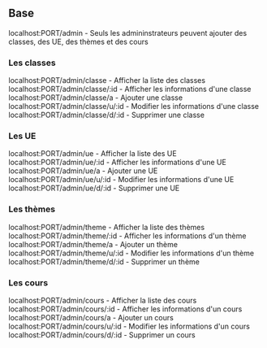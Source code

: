 ## Base
localhost:PORT/admin - Seuls les admininstrateurs peuvent ajouter des classes, des UE, des thèmes et des cours

### Les classes
localhost:PORT/admin/classe         - Afficher la liste des classes\
localhost:PORT/admin/classe/:id     - Afficher les informations d'une classe\
localhost:PORT/admin/classe/a       - Ajouter une classe\
localhost:PORT/admin/classe/u/:id   - Modifier les informations d'une classe\
localhost:PORT/admin/classe/d/:id   - Supprimer une classe

### Les UE
localhost:PORT/admin/ue             - Afficher la liste des UE\
localhost:PORT/admin/ue/:id         - Afficher les informations d'une UE\
localhost:PORT/admin/ue/a           - Ajouter une UE\
localhost:PORT/admin/ue/u/:id       - Modifier les informations d'une UE\
localhost:PORT/admin/ue/d/:id       - Supprimer une UE

### Les thèmes
localhost:PORT/admin/theme          - Afficher la liste des thèmes\
localhost:PORT/admin/theme/:id      - Afficher les informations d'un thème\
localhost:PORT/admin/theme/a        - Ajouter un thème\
localhost:PORT/admin/theme/u/:id    - Modifier les informations d'un thème\
localhost:PORT/admin/theme/d/:id    - Supprimer un thème

### Les cours
localhost:PORT/admin/cours          - Afficher la liste des cours\
localhost:PORT/admin/cours/:id      - Afficher les informations d'un cours\
localhost:PORT/admin/cours/a        - Ajouter un cours\
localhost:PORT/admin/cours/u/:id    - Modifier les informations d'un cours\
localhost:PORT/admin/cours/d/:id    - Supprimer un cours

